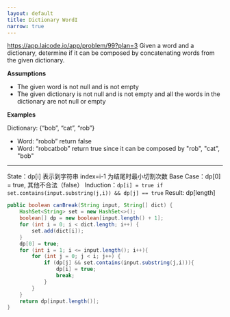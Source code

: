 ```yaml
---
layout: default
title: Dictionary WordI
narrow: true
---
```


https://app.laicode.io/app/problem/99?plan=3
Given a word and a dictionary, determine if it can be composed by concatenating words from the given dictionary.

**Assumptions**

- The given word is not null and is not empty
- The given dictionary is not null and is not empty and all the words in the dictionary are not null or empty

**Examples**

Dictionary: {“bob”, “cat”, “rob”}

- Word: “robob” return false
- Word: “robcatbob” return true since it can be composed by "rob", "cat", "bob"

---

State：dp[i] 表示到字符串 index=i-1 为结尾时最小切割次数
Base Case：dp[0] = true, 其他不合法（false）
Induction：`dp[i] = true if set.contains(input.substring(j,i)) && dp[j] == true`
Result: dp[length]

```java
public boolean canBreak(String input, String[] dict) {
    HashSet<String> set = new HashSet<>();
    boolean[] dp = new boolean[input.length() + 1];
    for (int i = 0; i < dict.length; i++) {
        set.add(dict[i]);
    }
    dp[0] = true;
    for (int i = 1; i <= input.length(); i++){
        for (int j = 0; j < i; j++) {
            if (dp[j] && set.contains(input.substring(j,i))){
                dp[i] = true;
                break;
            }
        }
    }
    return dp[input.length()];
}
```
